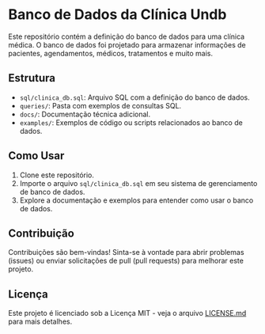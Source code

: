 # Banco de Dados da Clínica Undb

Este repositório contém a definição do banco de dados para uma clínica médica. O banco de dados foi projetado para armazenar informações de pacientes, agendamentos, médicos, tratamentos e muito mais.

## Estrutura

- `sql/clinica_db.sql`: Arquivo SQL com a definição do banco de dados.
- `queries/`: Pasta com exemplos de consultas SQL.
- `docs/`: Documentação técnica adicional.
- `examples/`: Exemplos de código ou scripts relacionados ao banco de dados.

## Como Usar

1. Clone este repositório.
2. Importe o arquivo `sql/clinica_db.sql` em seu sistema de gerenciamento de banco de dados.
3. Explore a documentação e exemplos para entender como usar o banco de dados.

## Contribuição

Contribuições são bem-vindas! Sinta-se à vontade para abrir problemas (issues) ou enviar solicitações de pull (pull requests) para melhorar este projeto.

## Licença

Este projeto é licenciado sob a Licença MIT - veja o arquivo [LICENSE.md](LICENSE.md) para mais detalhes.
